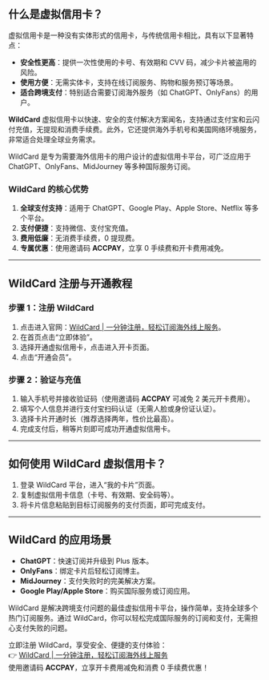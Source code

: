 ## 什么是虚拟信用卡？

虚拟信用卡是一种没有实体形式的信用卡，与传统信用卡相比，具有以下显著特点：

- **安全性更高**：提供一次性使用的卡号、有效期和 CVV 码，减少卡片被盗用的风险。
- **使用方便**：无需实体卡，支持在线订阅服务、购物和服务预订等场景。
- **适合跨境支付**：特别适合需要订阅海外服务（如 ChatGPT、OnlyFans）的用户。

**WildCard** 虚拟信用卡以快速、安全的支付解决方案闻名，支持通过支付宝和云闪付充值，无提现和消费手续费。此外，它还提供海外手机号和美国网络环境服务，非常适合处理全球业务需求。

WildCard 是专为需要海外信用卡的用户设计的虚拟信用卡平台，可广泛应用于 ChatGPT、OnlyFans、MidJourney 等多种国际服务订阅。

### WildCard 的核心优势

1. **全球支付支持**：适用于 ChatGPT、Google Play、Apple Store、Netflix 等多个平台。
2. **支付便捷**：支持微信、支付宝充值。
3. **费用低廉**：无消费手续费，0 提现费。
4. **专属优惠**：使用邀请码 **ACCPAY**，立享 0 手续费和开卡费用减免。

---

## WildCard 注册与开通教程

### 步骤 1：注册 WildCard

1. 点击进入官网：[WildCard | 一分钟注册，轻松订阅海外线上服务](https://bit.ly/bewildcard)。
2. 在首页点击“立即体验”。
3. 选择开通虚拟信用卡，点击进入开卡页面。
4. 点击“开通会员”。

### 步骤 2：验证与充值

1. 输入手机号并接收验证码（使用邀请码 **ACCPAY** 可减免 2 美元开卡费用）。
2. 填写个人信息并进行支付宝扫码认证（无需人脸或身份证认证）。
3. 选择卡片开通时长（推荐选择两年，性价比最高）。
4. 完成支付后，稍等片刻即可成功开通虚拟信用卡。

---

## 如何使用 WildCard 虚拟信用卡？

1. 登录 WildCard 平台，进入“我的卡片”页面。
2. 复制虚拟信用卡信息（卡号、有效期、安全码等）。
3. 将卡片信息粘贴到目标订阅服务的支付页面，即可完成支付。

---

## WildCard 的应用场景

- **ChatGPT**：快速订阅并升级到 Plus 版本。
- **OnlyFans**：绑定卡片后轻松订阅博主。
- **MidJourney**：支付失败时的完美解决方案。
- **Google Play/Apple Store**：购买国际服务或订阅应用。

WildCard 是解决跨境支付问题的最佳虚拟信用卡平台，操作简单，支持全球多个热门订阅服务。通过 WildCard，你可以轻松完成国际服务的订阅和支付，无需担心支付失败的问题。

立即注册 WildCard，享受安全、便捷的支付体验：  
👉 [WildCard | 一分钟注册，轻松订阅海外线上服务](https://bit.ly/bewildcard)  
使用邀请码 **ACCPAY**，立享开卡费用减免和消费 0 手续费优惠！